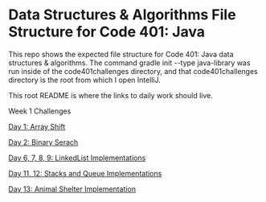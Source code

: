 # Data Structures & Algorithms File Structure for Code 401: Java
This repo shows the expected file structure for Code 401: Java data structures & algorithms. The command gradle init --type java-library was run inside of the code401challenges directory, and that code401challenges directory is the root from which I open IntelliJ.

This root README is where the links to daily work should live.

Week 1 Challenges

[Day 1: Array Shift](https://github.com/tgreenidge/data-structures-and-algorithms/blob/master/java401codechallenges/)

[Day 2: Binary Serach](https://github.com/tgreenidge/data-structures-and-algorithms/blob/master/java401codechallenges/)

[Day 6, 7, 8, 9: LinkedList Implementations](https://github.com/tgreenidge/data-structures-and-algorithms/blob/master/java401codechallenges/)

[Day 11, 12: Stacks and Queue Implementations](https://github.com/tgreenidge/data-structures-and-algorithms/blob/master/java401codechallenges/)

[Day 13: Animal Shelter Implementation](https://github.com/tgreenidge/data-structures-and-algorithms/blob/master/java401codechallenges/)